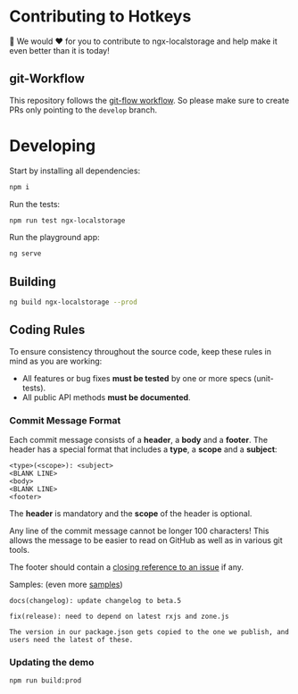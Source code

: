 # Contributing to Hotkeys

🙏 We would ❤️ for you to contribute to ngx-localstorage and help make it even better than it is today!

## git-Workflow

This repository follows the [git-flow workflow](https://www.atlassian.com/git/tutorials/comparing-workflows/gitflow-workflow).
So please make sure to create PRs only pointing to the `develop` branch.

# Developing

Start by installing all dependencies:

```bash
npm i
```

Run the tests:

```bash
npm run test ngx-localstorage
```

Run the playground app:

```bash
ng serve
```

## Building

```bash
ng build ngx-localstorage --prod
```

## <a name="rules"></a> Coding Rules

To ensure consistency throughout the source code, keep these rules in mind as you are working:

- All features or bug fixes **must be tested** by one or more specs (unit-tests).
- All public API methods **must be documented**.

### Commit Message Format

Each commit message consists of a **header**, a **body** and a **footer**. The header has a special
format that includes a **type**, a **scope** and a **subject**:

```
<type>(<scope>): <subject>
<BLANK LINE>
<body>
<BLANK LINE>
<footer>
```

The **header** is mandatory and the **scope** of the header is optional.

Any line of the commit message cannot be longer 100 characters! This allows the message to be easier
to read on GitHub as well as in various git tools.

The footer should contain a [closing reference to an issue](https://help.github.com/articles/closing-issues-via-commit-messages/) if any.

Samples: (even more [samples](https://github.com/angular/angular/commits/master))

```
docs(changelog): update changelog to beta.5
```

```
fix(release): need to depend on latest rxjs and zone.js

The version in our package.json gets copied to the one we publish, and users need the latest of these.
```

### Updating the demo

```bash
npm run build:prod
```